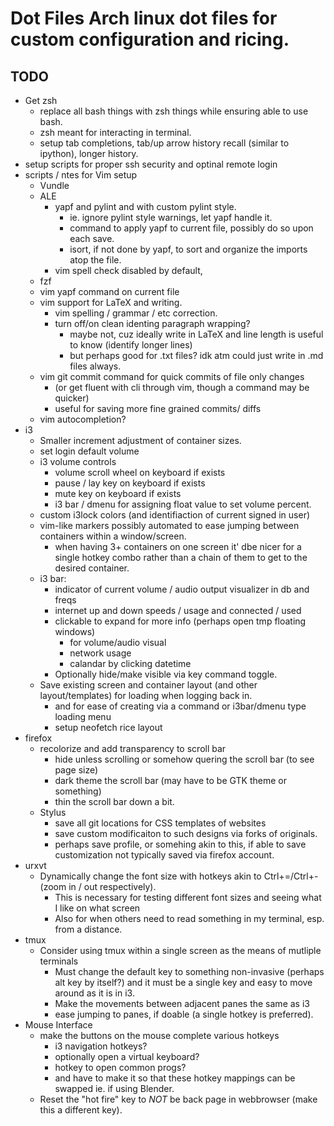 # Dot Files Arch linux dot files for custom configuration and ricing.

## TODO
- Get zsh
    - replace all bash things with zsh things while ensuring able to use bash.
    - zsh meant for interacting in terminal.
    - setup tab completions, tab/up arrow history recall (similar to ipython),
      longer history.
- setup scripts for proper ssh security and optinal remote login
- scripts / ntes for Vim setup
    + Vundle
    + ALE
        - yapf and pylint and with custom pylint style.
            - ie. ignore pylint style warnings, let yapf handle it.
            - command to apply yapf to current file, possibly do so upon each
              save.
            - isort, if not done by yapf, to sort and organize the imports atop
              the file.
        - vim spell check disabled by default,
    + fzf
    + vim yapf command on current file
    + vim support for LaTeX and writing.
        - vim spelling / grammar / etc correction.
        - turn off/on clean identing paragraph wrapping?
            - maybe not, cuz ideally write in LaTeX and line length is useful
              to know (identify longer lines)
            - but perhaps good for .txt files? idk atm could just write in .md
              files always.
    + vim git commit command for quick commits of file only changes
        - (or get fluent with cli through vim, though a command may be quicker)
        - useful for saving more fine grained commits/ diffs
    + vim autocompletion?
- i3
    + Smaller increment adjustment of container sizes.
    + set login default volume
    + i3 volume controls
        - volume scroll wheel on keyboard if exists
        - pause / lay key on keyboard if exists
        - mute key on keyboard if exists
        - i3 bar / dmenu for assigning float value to set volume percent.
    + custom i3lock colors (and identifiaction of current signed in user)
    + vim-like markers possibly automated to ease jumping between containers
      within a window/screen.
        - when having 3+ containers on one screen it' dbe nicer for a single
          hotkey combo rather than a chain of them to get to the desired
          container.
    + i3 bar:
        - indicator of current volume / audio output visualizer in db and freqs
        - internet up and down speeds / usage and connected / used
        - clickable to expand for more info (perhaps open tmp floating windows)
            - for volume/audio visual
            - network usage
            - calandar by clicking datetime
        - Optionally hide/make visible via key command toggle.
    + Save existing screen and container layout (and other layout/templates)
      for loading when logging back in.
        - and for ease of creating via a command or i3bar/dmenu type loading
          menu
        - setup neofetch rice layout
- firefox
    + recolorize and add transparency to scroll bar
        - hide unless scrolling or somehow quering the scroll bar (to see page
          size)
        - dark theme the scroll bar (may have to be GTK theme or something)
        - thin the scroll bar down a bit.
    + Stylus
        - save all git locations for CSS templates of websites
        - save custom modificaiton to such designs via forks of originals.
        - perhaps save profile, or somehing akin to this, if able to save
          customization not typically saved via firefox account.
- urxvt
    + Dynamically change the font size with hotkeys akin to Ctrl+=/Ctrl+- (zoom
      in / out respectively).
        - This is necessary for testing different font sizes and seeing what I
          like on what screen
        - Also for when others need to read something in my terminal, esp. from
          a distance.
- tmux
    + Consider using tmux within a single screen as the means of mutliple
      terminals
        - Must change the default key to something non-invasive (perhaps alt
          key by itself?) and it must be a single key and easy to move around
          as it is in i3.
        - Make the movements between adjacent panes the same as i3
        - ease jumping to panes, if doable (a single hotkey is preferred).
- Mouse Interface
    + make the buttons on the mouse complete various hotkeys
        - i3 navigation hotkeys?
        - optionally open a virtual keyboard?
        - hotkey to open common progs?
        - and have to make it so that these hotkey mappings can be swapped ie.
          if using Blender.
    + Reset the "hot fire" key to _NOT_ be back page in webbrowser (make this a
      different key).
